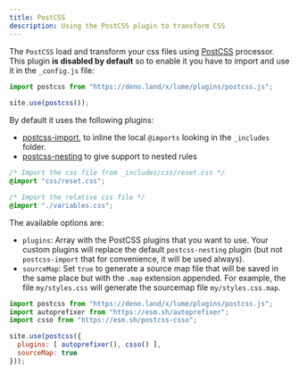 ```yaml
---
title: PostCSS
description: Using the PostCSS plugin to transform CSS
---
```


The `PostCSS` load and transform your css files using [PostCSS](https://postcss.org/) processor. This plugin **is disabled by default** so to enable it you have to import and use it in the `_config.js` file:

```js
import postcss from "https://deno.land/x/lume/plugins/postcss.js";
  
site.use(postcss());
```

By default it uses the following plugins:

- [postcss-import](https://github.com/postcss/postcss-deno-import), to inline the local `@imports` looking in the `_includes` folder.
- [postcss-nesting](https://github.com/lumeland/postcss-nesting) to give support to nested rules

```css
/* Import the css file from _includes/css/reset.css */
@import "css/reset.css";

/* Import the relative css file */
@import "./variables.css";
```

The available options are:

- `plugins`: Array with the PostCSS plugins that you want to use. Your custom plugins will replace the default `postcss-nesting` plugin (but not `postcss-import` that for convenience, it will be used always).
- `sourceMap`: Set `true` to generate a source map file that will be saved in the same place but with the `.map` extension appended. For example, the file `my/styles.css` will generate the sourcemap file `my/styles.css.map`.

```js
import postcss from "https://deno.land/x/lume/plugins/postcss.js";
import autoprefixer from "https://esm.sh/autoprefixer";
import csso from "https://esm.sh/postcss-csso";

site.use(postcss({
  plugins: [ autoprefixer(), csso() ],
  sourceMap: true
}));
```
